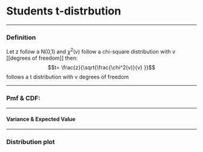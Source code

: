 # Students t-distrbution


---
### Definition 

Let z follow a N(0,1) and $\chi^2(v)$ follow a chi-square distribution with v [[degrees of freedom]] then:
$$t= \frac{z}{\sqrt{\frac{\chi^2(v)}{v}  }}$$
follows a t distribution with v degrees of freedom

---

### Pmf & CDF:

---
#### Variance & Expected Value



---
### Distribution plot